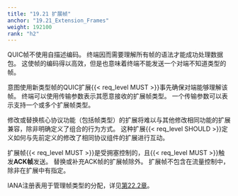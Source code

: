 ```yaml
---
title: "19.21 扩展帧"
anchor: "19.21_Extension_Frames"
weight: 192100
rank: "h2"
---
```


QUIC帧不使用自描述编码。
终端因而需要理解所有帧的语法才能成功处理数据包。
这使帧的编码得以高效，但是也意味着终端不能发送一个对端不知道类型的帧。

意图使用新类型帧的QUIC扩展{{< req_level MUST >}}事先确保对端能够理解该帧。
终端可以使用传输参数表示其愿意接收的扩展帧类型。
一个传输参数可以表示支持一个或多个扩展帧类型。

修改或替换核心协议功能（包括帧类型）的扩展将难以与其他修改相同功能的扩展兼容，除非明确定义了组合的行为方式。
这种扩展{{< req_level SHOULD >}}定义如何与先前定义的修改了相同协议组件的扩展进行互动。

扩展帧{{< req_level MUST >}}是受拥塞控制的，且{{< req_level MUST >}}触发**ACK帧**发送。
替换或补充ACK帧的扩展帧除外。
扩展帧不包含在流量控制中，除非在扩展中有指定。

IANA注册表用于管理帧类型的分配，详见[第22.2章]()。
